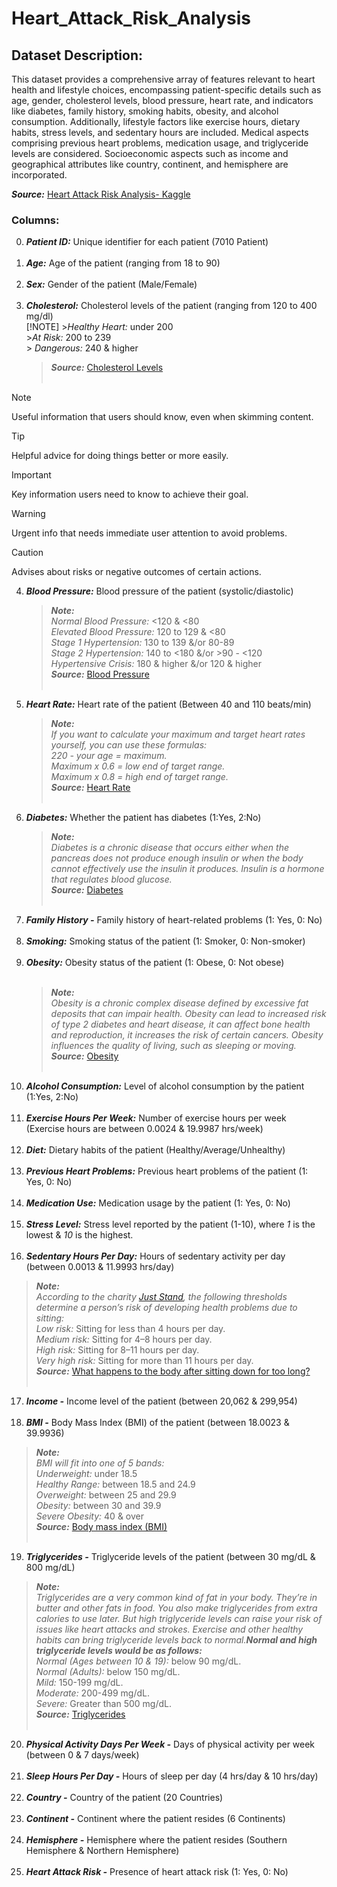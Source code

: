 # Heart_Attack_Risk_Analysis

## Dataset Description:
This dataset provides a comprehensive array of features relevant to heart health and lifestyle choices, encompassing patient-specific details such as age, gender, cholesterol levels, blood pressure, heart rate, and indicators like diabetes, family history, smoking habits, obesity, and alcohol consumption. Additionally, lifestyle factors like exercise hours, dietary habits, stress levels, and sedentary hours are included. Medical aspects comprising previous heart problems, medication usage, and triglyceride levels are considered. Socioeconomic aspects such as income and geographical attributes like country, continent, and hemisphere are incorporated.

***Source:*** [Heart Attack Risk Analysis- Kaggle](https://www.kaggle.com/competitions/heart-attack-risk-analysis/overview)
### Columns:
0. ***Patient ID:*** Unique identifier for each patient (7010 Patient)<br><br>
1. ***Age:*** Age of the patient (ranging from 18 to 90)<br><br>
2. ***Sex:*** Gender of the patient (Male/Female) <br><br>
3. ***Cholesterol:*** Cholesterol levels of the patient (ranging from 120 to 400 mg/dl)<br>
     [!NOTE] 
           >_Healthy Heart:_ under 200<br>
            >_At Risk:_ 200 to 239<br>
           > _Dangerous:_ 240 & higher    
   >***Source:*** [Cholesterol Levels](https://my.clevelandclinic.org/health/articles/11920-cholesterol-numbers-what-do-they-mean) <br><br>
> [!NOTE]
> Useful information that users should know, even when skimming content.

> [!TIP]
> Helpful advice for doing things better or more easily.

> [!IMPORTANT]
> Key information users need to know to achieve their goal.

> [!WARNING]
> Urgent info that needs immediate user attention to avoid problems.

> [!CAUTION]
> Advises about risks or negative outcomes of certain actions.
4. ***Blood Pressure:*** Blood pressure of the patient (systolic/diastolic)<br>
    > ***Note:*** <br>
  _Normal Blood Pressure:_ <120 & <80<br>
  _Elevated Blood Pressure:_ 120 to 129 & <80<br>
  _Stage 1 Hypertension:_ 130 to 139 &/or 80-89<br>
  _Stage 2 Hypertension:_ 140 to <180 &/or >90 - <120<br>
  _Hypertensive Crisis:_ 180 & higher &/or 120 & higher   
  ***Source:*** [Blood Pressure](https://my.clevelandclinic.org/health/diagnostics/17649-blood-pressure) <br><br>
5. ***Heart Rate:*** Heart rate of the patient (Between 40 and 110 beats/min)<br>
    > ***Note:*** <br>
    _If you want to calculate your maximum and target heart rates yourself, you can use these formulas:_ <br>
    _220 - your age = maximum._<br>
    _Maximum x 0.6 = low end of target range._<br>
    _Maximum x 0.8 = high end of target range._<br>
   ***Source:*** [Heart Rate](https://my.clevelandclinic.org/health/diagnostics/heart-rate) <br> <br>
6. ***Diabetes:*** Whether the patient has diabetes (1:Yes, 2:No)<br>
   > ***Note:*** <br>
_Diabetes is a chronic disease that occurs either when the pancreas does not produce enough insulin or when the body cannot effectively use the insulin it produces. Insulin is a hormone that regulates blood glucose._<br>
   ***Source:*** [Diabetes](https://www.who.int/news-room/fact-sheets/detail/diabetes#:~:text=Diabetes%20is%20a%20chronic%20disease,hormone%20that%20regulates%20blood%20glucose.) <br> <br>
7. ***Family History -*** Family history of heart-related problems (1: Yes, 0: No)<br><br>
8. ***Smoking:*** Smoking status of the patient (1: Smoker, 0: Non-smoker)<br><br>
9. ***Obesity:*** Obesity status of the patient (1: Obese, 0: Not obese) <br><br>
   > ***Note:*** <br>
_Obesity is a chronic complex disease defined by excessive fat deposits that can impair health. Obesity can lead to increased risk of type 2 diabetes and heart disease, it can affect bone health and reproduction, it increases the risk of certain cancers. Obesity influences the quality of living, such as sleeping or moving._ <br>
***Source:*** [Obesity](https://www.who.int/news-room/fact-sheets/detail/obesity-and-overweight#:~:text=Obesity%20is%20a%20chronic%20complex,the%20risk%20of%20certain%20cancers.) <br> <br>
10. ***Alcohol Consumption:*** Level of alcohol consumption by the patient (1:Yes, 2:No)<br><br>
11. ***Exercise Hours Per Week:*** Number of exercise hours per week (Exercise hours are between 0.0024 & 19.9987 hrs/week)<br><br>
12. ***Diet:*** Dietary habits of the patient (Healthy/Average/Unhealthy)<br><br>
13. ***Previous Heart Problems:*** Previous heart problems of the patient (1: Yes, 0: No)<br><br>
14. ***Medication Use:*** Medication usage by the patient (1: Yes, 0: No)<br><br>
15. ***Stress Level:*** Stress level reported by the patient (1-10), where _1_ is the lowest & _10_ is the highest.<br><br>
16. ***Sedentary Hours Per Day:*** Hours of sedentary activity per day (between 0.0013 & 11.9993 hrs/day)<br>
   > ***Note:*** <br>
_According to the charity [Just Stand](https://www.juststand.org/the-tools/sitting-time-calculator/), the following thresholds determine a person’s risk of developing health problems due to sitting:_ <br>
_Low risk:_ Sitting for less than 4 hours per day. <br>
_Medium risk:_ Sitting for 4–8 hours per day. <br>
_High risk:_ Sitting for 8–11 hours per day. <br>
_Very high risk:_ Sitting for more than 11 hours per day. <br>
***Source:*** [What happens to the body after sitting down for too long?](https://www.medicalnewstoday.com/articles/sitting-down-all-day#how-long-is-too-long) <br> <br>
17. ***Income -*** Income level of the patient (between 20,062 & 299,954)<br><br>
18. ***BMI -*** Body Mass Index (BMI) of the patient (between 18.0023 & 39.9936)<br>
   > ***Note:*** <br>
_BMI will fit into one of 5 bands:_ <br>
_Underweight:_ under 18.5 <br>
_Healthy Range:_ between 18.5 and 24.9 <br>
_Overweight:_ between 25 and 29.9  <br>
_Obesity:_ between 30 and 39.9 <br>
_Severe Obesity:_ 40 & over <br>
***Source:*** [Body mass index (BMI)](https://www.nhsinform.scot/healthy-living/food-and-nutrition/healthy-eating-and-weight-management/body-mass-index-bmi/#:~:text=between%2018.5%20and%2024.9%20%E2%80%93%20This,is%20described%20as%20severe%20obesity)<br><br>
19. ***Triglycerides -*** Triglyceride levels of the patient (between 30 mg/dL & 800 mg/dL)<br>
   > ***Note:*** <br>
_Triglycerides are a very common kind of fat in your body. They’re in butter and other fats in food. You also make triglycerides from extra calories to use later. But high triglyceride levels can raise your risk of issues like heart attacks and strokes. Exercise and other healthy habits can bring triglyceride levels back to normal.**Normal and high triglyceride levels would be as follows:**_ <br>
_Normal (Ages between 10 & 19):_ below 90 mg/dL. <br>
_Normal (Adults):_ below 150 mg/dL. <br>
_Mild:_ 150-199 mg/dL. <br>
_Moderate:_ 200-499 mg/dL. <br>
_Severe:_ Greater than 500 mg/dL. <br>
***Source:*** [Triglycerides](https://my.clevelandclinic.org/health/articles/11117-triglycerides)<br><br>
20. ***Physical Activity Days Per Week -*** Days of physical activity per week (between 0 & 7 days/week)<br><br>
21. ***Sleep Hours Per Day -*** Hours of sleep per day (4 hrs/day & 10 hrs/day)<br><br>
22. ***Country -*** Country of the patient (20 Countries)<br><br>
23. ***Continent -*** Continent where the patient resides (6 Continents)<br><br>
24. ***Hemisphere -*** Hemisphere where the patient resides (Southern Hemisphere & Northern Hemisphere)<br><br>
25. ***Heart Attack Risk -*** Presence of heart attack risk (1: Yes, 0: No)<br><br>
